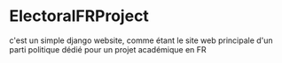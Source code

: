 # ElectoralFRProject
c'est un simple django website, comme étant le site web principale d'un parti politique dédié pour un projet académique en FR
